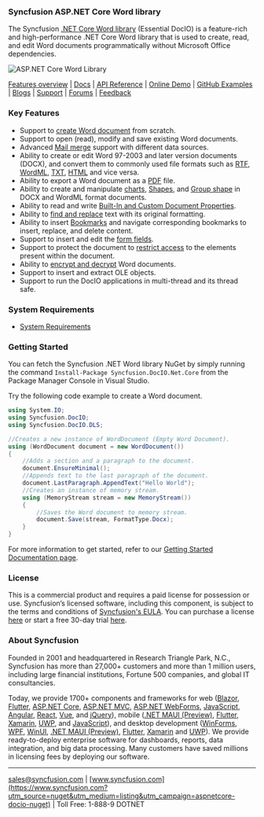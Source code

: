 ### Syncfusion ASP.NET Core Word library

The Syncfusion [.NET Core Word library](https://www.syncfusion.com/word-framework/net-core/word-library?utm_source=nuget&utm_medium=listing&utm_campaign=aspnetcore-docio-nuget) (Essential DocIO) is a feature-rich and high-performance .NET Core Word library that is used to create, read, and edit Word documents programmatically without Microsoft Office dependencies.

![ASP.NET Core Word Library](https://cdn.syncfusion.com/nuget-readme/fileformats/net-word-library.png)

[Features overview](https://www.syncfusion.com/word-framework/net-core/word-library?utm_source=nuget&utm_medium=listing&utm_campaign=aspnetcore-docio-nuget) | [Docs](https://help.syncfusion.com/file-formats/docio/overview?utm_source=nuget&utm_medium=listing&utm_campaign=aspnetcore-docio-nuget) | [API Reference](https://help.syncfusion.com/cr/file-formats/Syncfusion.DocIO.html?utm_source=nuget&utm_medium=listing&utm_campaign=aspnetcore-docio-nuget) | [Online Demo](https://ej2.syncfusion.com/aspnetcore/DocIO/SalesInvoice?utm_source=nuget&utm_medium=listing&utm_campaign=aspnetcore-docio-nuget#/material) | [GitHub Examples](https://github.com/SyncfusionExamples/DocIO-Examples?utm_source=nuget&utm_medium=listing&utm_campaign=aspnetcore-docio-nuget) | [Blogs](https://www.syncfusion.com/blogs/?utm_source=nuget&utm_medium=listing&utm_campaign=aspnetcore-docio-nuget&s=word) | [Support](https://support.syncfusion.com/create?utm_source=nuget&utm_medium=listing&utm_campaign=aspnetcore-docio-nuget) | [Forums](https://www.syncfusion.com/forums?utm_source=nuget&utm_medium=listing&utm_campaign=aspnetcore-docio-nuget) | [Feedback](https://www.syncfusion.com/feedback/word?utm_source=nuget&utm_medium=listing&utm_campaign=aspnetcore-docio-nuget)

### Key Features
* Support to [create Word document](https://help.syncfusion.com/file-formats/docio/getting-started?utm_source=nuget&utm_medium=listing&utm_campaign=aspnetcore-docio-nuget) from scratch.
* Support to open (read), modify and save existing Word documents.
* Advanced [Mail merge](https://help.syncfusion.com/file-formats/docio/working-with-mailmerge?utm_source=nuget&utm_medium=listing&utm_campaign=aspnetcore-docio-nuget) support with different data sources.
* Ability to create or edit Word 97-2003 and later version documents (DOCX), and convert them to commonly used file formats such as [RTF](https://help.syncfusion.com/file-formats/docio/rtf?utm_source=nuget&utm_medium=listing&utm_campaign=aspnetcore-docio-nuget), [WordML](https://help.syncfusion.com/file-formats/docio/word-file-formats?utm_source=nuget&utm_medium=listing&utm_campaign=aspnetcore-docio-nuget#word-processing-xml-xml), [TXT](https://help.syncfusion.com/file-formats/docio/text?utm_source=nuget&utm_medium=listing&utm_campaign=aspnetcore-docio-nuget), [HTML](https://help.syncfusion.com/file-formats/docio/html?utm_source=nuget&utm_medium=listing&utm_campaign=aspnetcore-docio-nuget) and vice versa.
* Ability to export a Word document as a [PDF](https://help.syncfusion.com/file-formats/docio/word-to-pdf?utm_source=nuget&utm_medium=listing&utm_campaign=aspnetcore-docio-nuget) file.
* Ability to create and manipulate [charts](https://help.syncfusion.com/file-formats/docio/working-with-charts?utm_source=nuget&utm_medium=listing&utm_campaign=aspnetcore-docio-nuget), [Shapes](https://help.syncfusion.com/file-formats/docio/working-with-shapes?utm_source=nuget&utm_medium=listing&utm_campaign=aspnetcore-docio-nuget), and [Group shape](https://help.syncfusion.com/file-formats/docio/working-with-shapes?utm_source=nuget&utm_medium=listing&utm_campaign=aspnetcore-docio-nuget#grouping-shapes) in DOCX and WordML format documents.
* Ability to read and write [Built-In and Custom Document Properties](https://help.syncfusion.com/file-formats/docio/working-with-word-document?utm_source=nuget&utm_medium=listing&utm_campaign=aspnetcore-docio-nuget#working-with-word-document-properties).
* Ability to [find and replace](https://help.syncfusion.com/file-formats/docio/working-with-find-and-replace?utm_source=nuget&utm_medium=listing&utm_campaign=aspnetcore-docio-nuget) text with its original formatting.
* Ability to insert [Bookmarks](https://help.syncfusion.com/file-formats/docio/working-with-bookmarks?utm_source=nuget&utm_medium=listing&utm_campaign=aspnetcore-docio-nuget) and navigate corresponding bookmarks to insert, replace, and delete content.
* Support to insert and edit the [form fields](https://help.syncfusion.com/file-formats/docio/working-with-form-fields?utm_source=nuget&utm_medium=listing&utm_campaign=aspnetcore-docio-nuget).
* Support to protect the document to [restrict access](https://help.syncfusion.com/file-formats/docio/working-with-security?utm_source=nuget&utm_medium=listing&utm_campaign=aspnetcore-docio-nuget#protecting-word-document-from-editing) to the elements present within the document.
* Ability to [encrypt and decrypt](https://help.syncfusion.com/file-formats/docio/working-with-security?utm_source=nuget&utm_medium=listing&utm_campaign=aspnetcore-docio-nuget) Word documents.
* Support to insert and extract OLE objects.
* Support to run the DocIO applications in multi-thread and its thread safe.

### System Requirements
* [System Requirements](https://help.syncfusion.com/file-formats/installation-and-upgrade/system-requirements?utm_source=nuget&utm_medium=listing&utm_campaign=aspnetcore-docio-nuget)

### Getting Started
You can fetch the Syncfusion .NET Word library NuGet by simply running the command `Install-Package Syncfusion.DocIO.Net.Core` from the Package Manager Console in Visual Studio.

Try the following code example to create a Word document.

```csharp
using System.IO;
using Syncfusion.DocIO;
using Syncfusion.DocIO.DLS;

//Creates a new instance of WordDocument (Empty Word Document).
using (WordDocument document = new WordDocument())
{
    //Adds a section and a paragraph to the document.
    document.EnsureMinimal();
    //Appends text to the last paragraph of the document.
    document.LastParagraph.AppendText("Hello World");
    //Creates an instance of memory stream.
    using (MemoryStream stream = new MemoryStream())
    {
        //Saves the Word document to memory stream.
        document.Save(stream, FormatType.Docx);
    }
}
```

For more information to get started, refer to our [Getting Started Documentation page](https://help.syncfusion.com/file-formats/docio/getting-started?utm_source=nuget&utm_medium=listing&utm_campaign=aspnetcore-docio-nuget).

### License
This is a commercial product and requires a paid license for possession or use. Syncfusion’s licensed software, including this component, is subject to the terms and conditions of [Syncfusion's EULA](https://www.syncfusion.com/eula/es/?utm_source=nuget&utm_medium=listing&utm_campaign=aspnetcore-docio-nuget). You can purchase a license [here]( https://www.syncfusion.com/sales/products?utm_source=nuget&utm_medium=listing&utm_campaign=aspnetcore-docio-nuget) or start a free 30-day trial [here](https://www.syncfusion.com/account/manage-trials/start-trials?utm_source=nuget&utm_medium=listing&utm_campaign=aspnetcore-docio-nuget).

### About Syncfusion
Founded in 2001 and headquartered in Research Triangle Park, N.C., Syncfusion has more than 27,000+ customers and more than 1 million users, including large financial institutions, Fortune 500 companies, and global IT consultancies.

Today, we provide 1700+ components and frameworks for web ([Blazor](https://www.syncfusion.com/blazor-components?utm_source=nuget&utm_medium=listing&utm_campaign=aspnetcore-docio-nuget), [Flutter](https://www.syncfusion.com/flutter-widgets?utm_source=nuget&utm_medium=listing&utm_campaign=aspnetcore-docio-nuget), [ASP.NET Core](https://www.syncfusion.com/aspnet-core-ui-controls?utm_source=nuget&utm_medium=listing&utm_campaign=aspnetcore-docio-nuget), [ASP.NET MVC](https://www.syncfusion.com/aspnet-mvc-ui-controls?utm_source=nuget&utm_medium=listing&utm_campaign=aspnetcore-docio-nuget), [ASP.NET WebForms](https://www.syncfusion.com/jquery/aspnet-webforms-ui-controls?utm_source=nuget&utm_medium=listing&utm_campaign=aspnetcore-docio-nuget), [JavaScript](https://www.syncfusion.com/javascript-ui-controls?utm_source=nuget&utm_medium=listing&utm_campaign=aspnetcore-docio-nuget), [Angular](https://www.syncfusion.com/angular-ui-components?utm_source=nuget&utm_medium=listing&utm_campaign=aspnetcore-docio-nuget), [React](https://www.syncfusion.com/react-ui-components?utm_source=nuget&utm_medium=listing&utm_campaign=aspnetcore-docio-nuget), [Vue](https://www.syncfusion.com/vue-ui-components?utm_source=nuget&utm_medium=listing&utm_campaign=aspnetcore-docio-nuget), and [jQuery](https://www.syncfusion.com/jquery-ui-widgets?utm_source=nuget&utm_medium=listing&utm_campaign=aspnetcore-docio-nuget)), mobile ([.NET MAUI (Preview)](https://www.syncfusion.com/maui-controls?utm_source=nuget&utm_medium=listing&utm_campaign=aspnetcore-docio-nuget), [Flutter](https://www.syncfusion.com/flutter-widgets?utm_source=nuget&utm_medium=listing&utm_campaign=aspnetcore-docio-nuget), [Xamarin](https://www.syncfusion.com/xamarin-ui-controls?utm_source=nuget&utm_medium=listing&utm_campaign=aspnetcore-docio-nuget), [UWP](https://www.syncfusion.com/uwp-ui-controls?utm_source=nuget&utm_medium=listing&utm_campaign=aspnetcore-docio-nuget), and [JavaScript](https://www.syncfusion.com/javascript-ui-controls?utm_source=nuget&utm_medium=listing&utm_campaign=aspnetcore-docio-nuget)), and desktop development ([WinForms](https://www.syncfusion.com/winforms-ui-controls?utm_source=nuget&utm_medium=listing&utm_campaign=aspnetcore-docio-nuget), [WPF](https://www.syncfusion.com/wpf-ui-controls?utm_source=nuget&utm_medium=listing&utm_campaign=aspnetcore-docio-nuget), [WinUI](https://www.syncfusion.com/winui-controls?utm_source=nuget&utm_medium=listing&utm_campaign=aspnetcore-docio-nuget), [.NET MAUI (Preview)](https://www.syncfusion.com/maui-controls?utm_source=nuget&utm_medium=listing&utm_campaign=aspnetcore-docio-nuget), [Flutter](https://www.syncfusion.com/flutter-widgets?utm_source=nuget&utm_medium=listing&utm_campaign=aspnetcore-docio-nuget), [Xamarin](https://www.syncfusion.com/xamarin-ui-controls?utm_source=nuget&utm_medium=listing&utm_campaign=aspnetcore-docio-nuget) and [UWP](https://www.syncfusion.com/uwp-ui-controls?utm_source=nuget&utm_medium=listing&utm_campaign=aspnetcore-docio-nuget)). We provide ready-to-deploy enterprise software for dashboards, reports, data integration, and big data processing. Many customers have saved millions in licensing fees by deploying our software.

___

[sales@syncfusion.com](mailto:sales@syncfusion.com?Subject=Syncfusion%20ASPNET%20Core%20DocIO%20-%20NuGet) | [www.syncfusion.com](https://www.syncfusion.com?utm_source=nuget&utm_medium=listing&utm_campaign=aspnetcore-docio-nuget) | Toll Free: 1-888-9 DOTNET